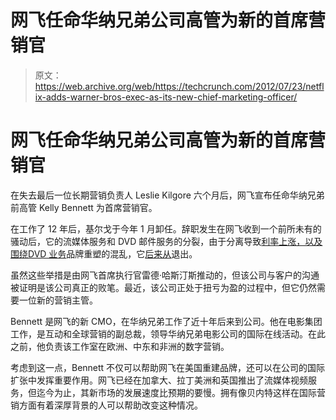 # 网飞任命华纳兄弟公司高管为新的首席营销官

> 原文：<https://web.archive.org/web/https://techcrunch.com/2012/07/23/netflix-adds-warner-bros-exec-as-its-new-chief-marketing-officer/>

# 网飞任命华纳兄弟公司高管为新的首席营销官

在失去最后一位长期营销负责人 Leslie Kilgore 六个月后，网飞宣布任命华纳兄弟前高管 Kelly Bennett 为首席营销官。

在工作了 12 年后，基尔戈于今年 1 月卸任。辞职发生在网飞收到一个前所未有的骚动后，它的流媒体服务和 DVD 邮件服务的分裂，由于分离导致[利率上涨，以及围绕](https://web.archive.org/web/20230404033737/https://techcrunch.com/2011/07/12/netflix-dvd-only/)[DVD 业务](https://web.archive.org/web/20230404033737/https://techcrunch.com/2011/09/18/netflix-qwikster/)品牌重塑的混乱，它[后来从](https://web.archive.org/web/20230404033737/https://techcrunch.com/2011/10/24/reed-hastings-qwikster-symbol-not-listening/)退出。

虽然这些举措是由网飞首席执行官雷德·哈斯汀斯推动的，但该公司与客户的沟通被证明是该公司真正的败笔。最近，该公司正处于扭亏为盈的过程中，但它仍然需要一位新的营销主管。

Bennett 是网飞的新 CMO，在华纳兄弟工作了近十年后来到公司。他在电影集团工作，是互动和全球营销的副总裁，领导华纳兄弟电影公司的国际在线活动。在此之前，他负责该工作室在欧洲、中东和非洲的数字营销。

考虑到这一点，Bennett 不仅可以帮助网飞在美国重建品牌，还可以在公司的国际扩张中发挥重要作用。网飞已经在加拿大、拉丁美洲和英国推出了流媒体视频服务，但迄今为止，其新市场的发展速度比预期的要慢。拥有像贝内特这样在国际营销方面有着深厚背景的人可以帮助改变这种情况。